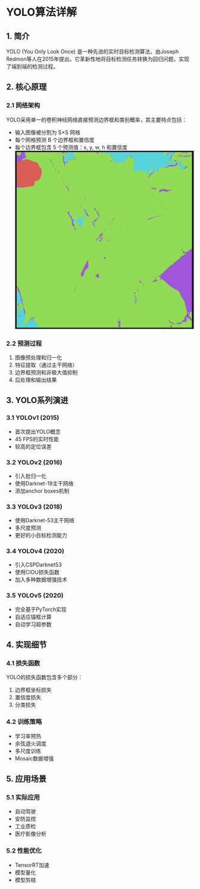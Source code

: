 # YOLO算法详解

## 1. 简介
YOLO (You Only Look Once) 是一种先进的实时目标检测算法，由Joseph Redmon等人在2015年提出。它革新性地将目标检测任务转换为回归问题，实现了端到端的检测过程。

## 2. 核心原理

### 2.1 网络架构
YOLO采用单一的卷积神经网络直接预测边界框和类别概率，其主要特点包括：
- 输入图像被分割为 S×S 网格
- 每个网格预测 B 个边界框和置信度
- 每个边界框包含 5 个预测值：x, y, w, h 和置信度
![本地图像](src/assets/Pond_Semantic.png)



### 2.2 预测过程
1. 图像预处理和归一化
2. 特征提取（通过主干网络）
3. 边界框预测和非极大值抑制
4. 后处理和输出结果

## 3. YOLO系列演进

### 3.1 YOLOv1 (2015)
- 首次提出YOLO概念
- 45 FPS的实时性能
- 较高的定位误差

### 3.2 YOLOv2 (2016)
- 引入批归一化
- 使用Darknet-19主干网络
- 添加anchor boxes机制

### 3.3 YOLOv3 (2018)
- 使用Darknet-53主干网络
- 多尺度预测
- 更好的小目标检测能力

### 3.4 YOLOv4 (2020)
- 引入CSPDarknet53
- 使用CIOU损失函数
- 加入多种数据增强技术

### 3.5 YOLOv5 (2020)
- 完全基于PyTorch实现
- 自适应锚框计算
- 自动学习超参数

## 4. 实现细节

### 4.1 损失函数
YOLO的损失函数包含多个部分：
1. 边界框坐标损失
2. 置信度损失
3. 分类损失

### 4.2 训练策略
- 学习率预热
- 余弦退火调度
- 多尺度训练
- Mosaic数据增强

## 5. 应用场景

### 5.1 实际应用
- 自动驾驶
- 安防监控
- 工业质检
- 医疗影像分析

### 5.2 性能优化
- TensorRT加速
- 模型量化
- 模型剪枝